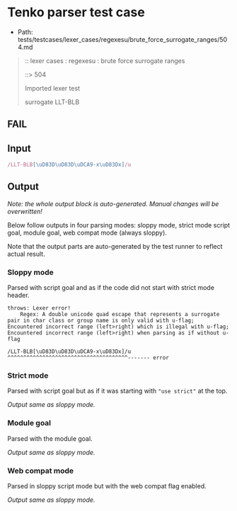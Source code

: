 # Tenko parser test case

- Path: tests/testcases/lexer_cases/regexesu/brute_force_surrogate_ranges/504.md

> :: lexer cases : regexesu : brute force surrogate ranges
>
> ::> 504
>
> Imported lexer test
>
> surrogate LLT-BLB

## FAIL

## Input

`````js
/LLT-BLB[\uD83D\uD83D\uDCA9-x\uD83Dx]/u
`````

## Output

_Note: the whole output block is auto-generated. Manual changes will be overwritten!_

Below follow outputs in four parsing modes: sloppy mode, strict mode script goal, module goal, web compat mode (always sloppy).

Note that the output parts are auto-generated by the test runner to reflect actual result.

### Sloppy mode

Parsed with script goal and as if the code did not start with strict mode header.

`````
throws: Lexer error!
    Regex: A double unicode quad escape that represents a surrogate pair in char class or group name is only valid with u-flag; Encountered incorrect range (left>right) which is illegal with u-flag; Encountered incorrect range (left>right) when parsing as if without u-flag

/LLT-BLB[\uD83D\uD83D\uDCA9-x\uD83Dx]/u
^^^^^^^^^^^^^^^^^^^^^^^^^^^^^^^^^^^^^^------- error
`````

### Strict mode

Parsed with script goal but as if it was starting with `"use strict"` at the top.

_Output same as sloppy mode._

### Module goal

Parsed with the module goal.

_Output same as sloppy mode._

### Web compat mode

Parsed in sloppy script mode but with the web compat flag enabled.

_Output same as sloppy mode._
